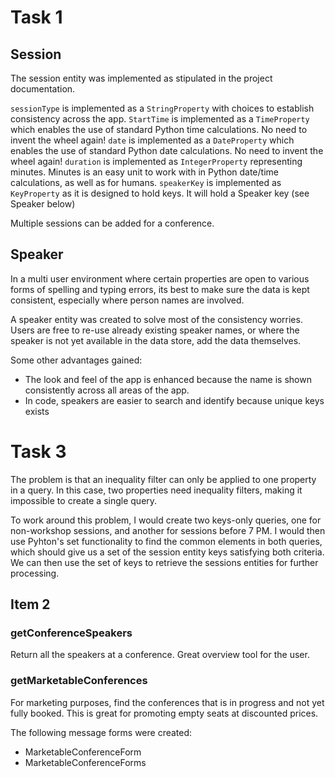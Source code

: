 # Task 1
## Session
The session entity was implemented as stipulated in the project documentation.

```sessionType``` is implemented as a ```StringProperty``` with choices to establish consistency across the app.
```StartTime``` is implemented as a ```TimeProperty``` which enables the use of standard Python time calculations. No need to invent the wheel again!
```date``` is implemented as a ```DateProperty```  which enables the use of standard Python date calculations. No need to invent the wheel again!
```duration``` is implemented as ```IntegerProperty``` representing minutes. Minutes is an easy unit to work with in Python date/time calculations, as well as for humans.
```speakerKey``` is implemented as ```KeyProperty``` as it is designed to hold keys. It will hold a Speaker key (see Speaker below) 

Multiple sessions can be added for a conference.


## Speaker
In a multi user environment where certain properties are open to various forms of spelling and typing errors, its best to make sure the data is kept consistent, especially where person names are involved.

A speaker entity was created to solve most of the consistency worries. Users are free to re-use already existing speaker names, or where the speaker is not yet available in the data store, add the data themselves.

Some other advantages gained:

- The look and feel of the app is enhanced because the name is shown consistently across all areas of the app.
- In code, speakers are easier to search and identify because unique keys exists

# Task 3
The problem is that an inequality filter can only be applied to one property in a query. In this case, two properties need inequality filters, making it impossible to create a single query.

To work around this problem, I would create two keys-only queries, one for non-workshop sessions, and another for sessions before 7 PM. I would then use Pyhton's set functionality to find the common elements in both queries, which should give us a set of the session entity keys satisfying both criteria. We can then use the set of keys to retrieve the sessions entities for further processing.

## Item 2

### getConferenceSpeakers
Return all the speakers at a conference. Great overview tool for the user.
 
### getMarketableConferences 
For marketing purposes, find the conferences that is in progress and not yet fully booked. This is great for promoting empty seats at discounted prices.

The following message forms were created:

- MarketableConferenceForm
- MarketableConferenceForms